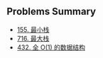 ## Problems Summary
* [155. 最小栈](https://leetcode-cn.com/problems/min-stack/)
* [716. 最大栈](https://leetcode-cn.com/problems/max-stack/)
* [432. 全 O(1) 的数据结构](https://leetcode-cn.com/problems/all-oone-data-structure/)